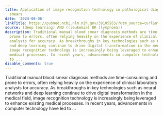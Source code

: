 ```yaml
---
title: Application of image recognition technology in pathological diagnosis of blood
  smears
date: '2024-08-06'
linkTitle: https://pubmed.ncbi.nlm.nih.gov/39105953/?utm_source=curl&utm_medium=rss&utm_campaign=pubmed-2&utm_content=1byXLWG-5Hn0_qdLgZYpDfLA2UWGhGNgZGereuo1rJN2aoAQXP&fc=20220814223158&ff=20240807181409&v=2.18.0.post9+e462414
source: (deep learning) AND ((leukemia) OR (lymphoma))
description: Traditional manual blood smear diagnosis methods are time-consuming and
  prone to errors, often relying heavily on the experience of clinical laboratory
  analysts for accuracy. As breakthroughs in key technologies such as neural networks
  and deep learning continue to drive digital transformation in the medical field,
  image recognition technology is increasingly being leveraged to enhance existing
  medical processes. In recent years, advancements in computer technology have led
  to ...
disable_comments: true
---
```

Traditional manual blood smear diagnosis methods are time-consuming and prone to errors, often relying heavily on the experience of clinical laboratory analysts for accuracy. As breakthroughs in key technologies such as neural networks and deep learning continue to drive digital transformation in the medical field, image recognition technology is increasingly being leveraged to enhance existing medical processes. In recent years, advancements in computer technology have led to ...